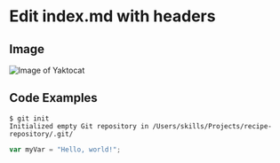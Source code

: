 # Edit index.md with headers

## Image
![Image of Yaktocat](https://octodex.github.com/images/yaktocat.png)

## Code Examples
```
$ git init
Initialized empty Git repository in /Users/skills/Projects/recipe-repository/.git/
```
``` javascript
var myVar = "Hello, world!";
```
